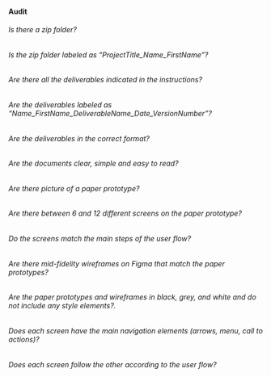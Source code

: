 #### Audit

###### Is there a zip folder?
###### Is the zip folder labeled as “ProjectTitle_Name_FirstName”?
###### Are there all the deliverables indicated in the instructions?
###### Are the deliverables labeled as “Name_FirstName_DeliverableName_Date_VersionNumber”?
###### Are the deliverables in the correct format?
###### Are the documents clear, simple and easy to read?
###### Are there picture of a paper prototype?
###### Are there between 6 and 12 different screens on the paper prototype?
###### Do the screens match the main steps of the user flow?
###### Are there mid-fidelity wireframes on Figma that match the paper prototypes?
###### Are the paper prototypes and wireframes in black, grey, and white and do not include any style elements?.
###### Does each screen have the main navigation elements (arrows, menu, call to actions)?
###### Does each screen follow the other according to the user flow?